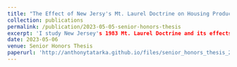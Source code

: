 ```yaml
---
title: "The Effect of New Jersy's Mt. Laurel Doctrine on Housing Production"
collection: publications
permalink: /publication/2023-05-05-senior-honors-thesis
excerpt: 'I study New Jersey's 1983 Mt. Laurel Doctrine and its effects on housing production using a difference-in-difference approach.'
date: 2023-05-06
venue: Senior Honors Thesis
paperurl: 'http://anthonytatarka.github.io/files/senior_honors_thesis_2023.pdf'
---
```



